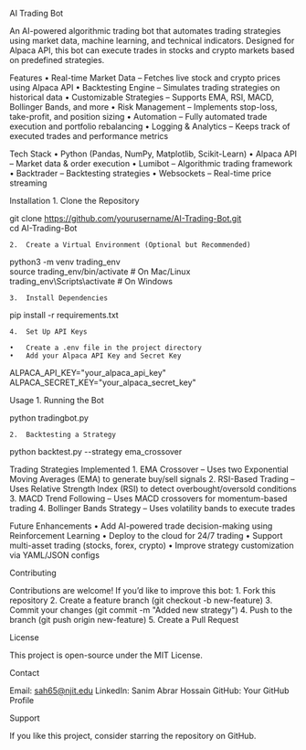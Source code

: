 AI Trading Bot

An AI-powered algorithmic trading bot that automates trading strategies using market data, machine learning, and technical indicators. Designed for Alpaca API, this bot can execute trades in stocks and crypto markets based on predefined strategies.

Features
	•	Real-time Market Data – Fetches live stock and crypto prices using Alpaca API
	•	Backtesting Engine – Simulates trading strategies on historical data
	•	Customizable Strategies – Supports EMA, RSI, MACD, Bollinger Bands, and more
	•	Risk Management – Implements stop-loss, take-profit, and position sizing
	•	Automation – Fully automated trade execution and portfolio rebalancing
	•	Logging & Analytics – Keeps track of executed trades and performance metrics

Tech Stack
	•	Python (Pandas, NumPy, Matplotlib, Scikit-Learn)
	•	Alpaca API – Market data & order execution
	•	Lumibot – Algorithmic trading framework
	•	Backtrader – Backtesting strategies
	•	Websockets – Real-time price streaming

Installation
	1.	Clone the Repository

git clone https://github.com/yourusername/AI-Trading-Bot.git  
cd AI-Trading-Bot  

	2.	Create a Virtual Environment (Optional but Recommended)

python3 -m venv trading_env  
source trading_env/bin/activate  # On Mac/Linux  
trading_env\Scripts\activate     # On Windows  

	3.	Install Dependencies

pip install -r requirements.txt  

	4.	Set Up API Keys

	•	Create a .env file in the project directory
	•	Add your Alpaca API Key and Secret Key

ALPACA_API_KEY="your_alpaca_api_key"  
ALPACA_SECRET_KEY="your_alpaca_secret_key"  

Usage
	1.	Running the Bot

python tradingbot.py  

	2.	Backtesting a Strategy

python backtest.py --strategy ema_crossover  

Trading Strategies Implemented
	1.	EMA Crossover – Uses two Exponential Moving Averages (EMA) to generate buy/sell signals
	2.	RSI-Based Trading – Uses Relative Strength Index (RSI) to detect overbought/oversold conditions
	3.	MACD Trend Following – Uses MACD crossovers for momentum-based trading
	4.	Bollinger Bands Strategy – Uses volatility bands to execute trades

Future Enhancements
	•	Add AI-powered trade decision-making using Reinforcement Learning
	•	Deploy to the cloud for 24/7 trading
	•	Support multi-asset trading (stocks, forex, crypto)
	•	Improve strategy customization via YAML/JSON configs

Contributing

Contributions are welcome! If you’d like to improve this bot:
	1.	Fork this repository
	2.	Create a feature branch (git checkout -b new-feature)
	3.	Commit your changes (git commit -m "Added new strategy")
	4.	Push to the branch (git push origin new-feature)
	5.	Create a Pull Request

License

This project is open-source under the MIT License.

Contact

Email: sah65@njit.edu
LinkedIn: Sanim Abrar Hossain
GitHub: Your GitHub Profile

Support

If you like this project, consider starring the repository on GitHub.
